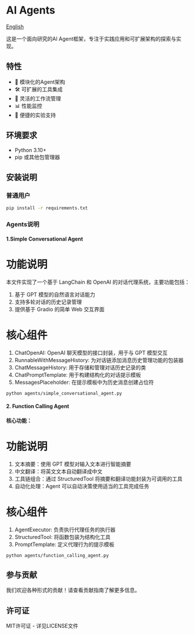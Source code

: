 # AI Agents

[English](README.md)

这是一个面向研究的AI Agent框架，专注于实践应用和可扩展架构的探索与实现。

## 特性

- 🤖 模块化的Agent架构
- 🛠️ 可扩展的工具集成
- 🔄 灵活的工作流管理
- 📊 性能监控
- 🧪 便捷的实验支持

## 环境要求

- Python 3.10+
- pip 或其他包管理器

## 安装说明

### 普通用户
```bash
pip install -r requirements.txt
```

### Agents说明

#### 1.Simple Conversational Agent

# 功能说明 # 
本文件实现了一个基于 LangChain 和 OpenAI 的对话代理系统，主要功能包括：
1. 基于 GPT 模型的自然语言对话能力
2. 支持多轮对话的历史记录管理
3. 提供基于 Gradio 的简单 Web 交互界面

# 核心组件 #
1. ChatOpenAI: OpenAI 聊天模型的接口封装，用于与 GPT 模型交互
2. RunnableWithMessageHistory: 为对话链添加消息历史管理功能的包装器
3. ChatMessageHistory: 用于存储和管理对话历史记录的类
4. ChatPromptTemplate: 用于构建结构化的对话提示模板
5. MessagesPlaceholder: 在提示模板中为历史消息创建占位符

```shell
python agents/simple_conversational_agent.py
```

#### 2. Function Calling Agent 


#### 核心功能：
# 功能说明 # 
1. 文本摘要：使用 GPT 模型对输入文本进行智能摘要
2. 中文翻译：将英文文本自动翻译成中文
3. 工具链组合：通过 StructuredTool 将摘要和翻译功能封装为可调用的工具
4. 自动化处理：Agent 可以自动决策使用适当的工具完成任务

# 核心组件 #
1. AgentExecutor: 负责执行代理任务的执行器
2. StructuredTool: 将函数包装为结构化工具
3. PromptTemplate: 定义代理行为的提示模板


```shell
python agents/function_calling_agent.py
```

## 参与贡献

我们欢迎各种形式的贡献！请查看贡献指南了解更多信息。

## 许可证

MIT许可证 - 详见LICENSE文件
